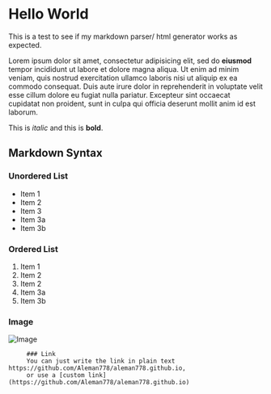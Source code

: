 # Hello World
This is a test to see if my markdown parser/ html generator works as expected.

Lorem ipsum dolor sit amet, consectetur adipisicing elit, sed do **eiusmod** tempor incididunt ut labore et dolore magna aliqua. Ut enim ad minim veniam, quis nostrud exercitation ullamco laboris nisi ut aliquip ex ea commodo consequat. Duis aute irure dolor in reprehenderit in voluptate velit esse cillum dolore eu fugiat nulla pariatur. Excepteur sint occaecat cupidatat non proident, sunt in culpa qui officia deserunt mollit anim id est laborum. 

This is *italic* and this is **bold**.

## Markdown Syntax

### Unordered List
* Item 1
* Item 2
* Item 3
* Item 3a
* Item 3b

### Ordered List
1. Item 1
2. Item 2
3. Item 2
1. Item 3a
2. Item 3b


### Image
![Image](https://upload.wikimedia.org/wikipedia/commons/thumb/7/70/Inadvertent_greeking_in_The_Straits_Times_%2826_April_2014%29%2C_Singapore_-_20140428.jpg/1920px-Inadvertent_greeking_in_The_Straits_Times_%2826_April_2014%29%2C_Singapore_-_20140428.jpg)
         
         ### Link
         You can just write the link in plain text https://github.com/Aleman778/aleman778.github.io,
         or use a [custom link](https://github.com/Aleman778/aleman778.github.io)
                                
                                